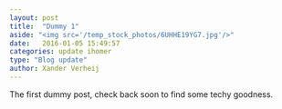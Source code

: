```yaml
---
layout: post
title:  "Dummy 1"
aside: "<img src='/temp_stock_photos/6UHHE19YG7.jpg'/>"
date:   2016-01-05 15:49:57
categories: update ihomer
type: "Blog update"
author: Xander Verheij
---
```

<p>
    The first dummy post, check back soon to find some techy goodness.
</p>
